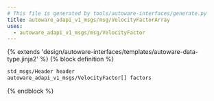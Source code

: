 ```yaml
---
# This file is generated by tools/autoware-interfaces/generate.py
title: autoware_adapi_v1_msgs/msg/VelocityFactorArray
uses:
  - autoware_adapi_v1_msgs/msg/VelocityFactor
---
```


{% extends 'design/autoware-interfaces/templates/autoware-data-type.jinja2' %}
{% block definition %}

```txt
std_msgs/Header header
autoware_adapi_v1_msgs/VelocityFactor[] factors
```

{% endblock %}

